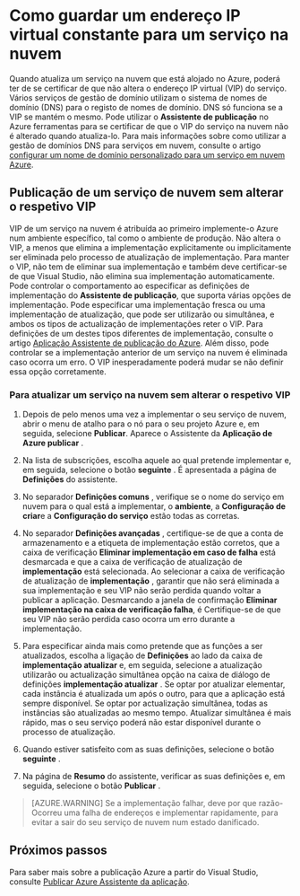 <properties
   pageTitle="Como guardar um endereço IP virtual constante para um serviço na nuvem | Microsoft Azure"
   description="Saiba como para se certificar de que não altera o endereço IP virtual (VIP) do seu serviço de nuvem Azure."
   services="visual-studio-online"
   documentationCenter="na"
   authors="TomArcher"
   manager="douge"
   editor="" />
<tags
   ms.service="multiple"
   ms.devlang="dotnet"
   ms.topic="article"
   ms.tgt_pltfrm="na"
   ms.workload="multiple"
   ms.date="08/15/2016"
   ms.author="tarcher" />

# <a name="how-to-retain-a-constant-virtual-ip-address-for-a-cloud-service"></a>Como guardar um endereço IP virtual constante para um serviço na nuvem

Quando atualiza um serviço na nuvem que está alojado no Azure, poderá ter de se certificar de que não altera o endereço IP virtual (VIP) do serviço. Vários serviços de gestão de domínio utilizam o sistema de nomes de domínio (DNS) para o registo de nomes de domínio. DNS só funciona se a VIP se mantém o mesmo. Pode utilizar o **Assistente de publicação** no Azure ferramentas para se certificar de que o VIP do serviço na nuvem não é alterado quando atualiza-lo. Para mais informações sobre como utilizar a gestão de domínios DNS para serviços em nuvem, consulte o artigo [configurar um nome de domínio personalizado para um serviço em nuvem Azure](./cloud-services/cloud-services-custom-domain-name.md).

## <a name="publishing-a-cloud-service-without-changing-its-vip"></a>Publicação de um serviço de nuvem sem alterar o respetivo VIP

VIP de um serviço na nuvem é atribuída ao primeiro implemente-o Azure num ambiente específico, tal como o ambiente de produção. Não altera o VIP, a menos que elimina a implementação explicitamente ou implicitamente ser eliminada pelo processo de atualização de implementação. Para manter o VIP, não tem de eliminar sua implementação e também deve certificar-se de que Visual Studio, não elimina sua implementação automaticamente. Pode controlar o comportamento ao especificar as definições de implementação do **Assistente de publicação**, que suporta várias opções de implementação. Pode especificar uma implementação fresca ou uma implementação de atualização, que pode ser utilizarão ou simultânea, e ambos os tipos de actualização de implementações reter o VIP. Para definições de um destes tipos diferentes de implementação, consulte o artigo [Aplicação Assistente de publicação do Azure](vs-azure-tools-publish-azure-application-wizard.md).  Além disso, pode controlar se a implementação anterior de um serviço na nuvem é eliminada caso ocorra um erro. O VIP inesperadamente poderá mudar se não definir essa opção corretamente.

### <a name="to-update-a-cloud-service-without-changing-its-vip"></a>Para atualizar um serviço na nuvem sem alterar o respetivo VIP

1. Depois de pelo menos uma vez a implementar o seu serviço de nuvem, abrir o menu de atalho para o nó para o seu projeto Azure e, em seguida, selecione **Publicar**. Aparece o Assistente da **Aplicação de Azure publicar** .

1. Na lista de subscrições, escolha aquele ao qual pretende implementar e, em seguida, selecione o botão **seguinte** . É apresentada a página de **Definições** do assistente.

1. No separador **Definições comuns** , verifique se o nome do serviço em nuvem para o qual está a implementar, o **ambiente**, a **Configuração de criar**e a **Configuração do serviço** estão todas as corretas.

1. No separador **Definições avançadas** , certifique-se de que a conta de armazenamento e a etiqueta de implementação estão corretos, que a caixa de verificação **Eliminar implementação em caso de falha** está desmarcada e que a caixa de verificação de atualização de **implementação** está selecionada. Ao selecionar a caixa de verificação de atualização de **implementação** , garantir que não será eliminada a sua implementação e seu VIP não serão perdida quando voltar a publicar a aplicação. Desmarcando a janela de confirmação **Eliminar implementação na caixa de verificação falha**, é Certifique-se de que seu VIP não serão perdida caso ocorra um erro durante a implementação.

1. Para especificar ainda mais como pretende que as funções a ser atualizados, escolha a ligação de **Definições** ao lado da caixa de **implementação atualizar** e, em seguida, selecione a atualização utilizarão ou actualização simultânea opção na caixa de diálogo de definições **implementação atualizar** . Se optar por atualizar elementar, cada instância é atualizada um após o outro, para que a aplicação está sempre disponível. Se optar por actualização simultânea, todas as instâncias são atualizadas ao mesmo tempo. Atualizar simultânea é mais rápido, mas o seu serviço poderá não estar disponível durante o processo de atualização.

1. Quando estiver satisfeito com as suas definições, selecione o botão **seguinte** .

1. Na página de **Resumo** do assistente, verificar as suas definições e, em seguida, selecione o botão **Publicar** .

  >[AZURE.WARNING] Se a implementação falhar, deve por que razão-Ocorreu uma falha de endereços e implementar rapidamente, para evitar a sair do seu serviço de nuvem num estado danificado.

## <a name="next-steps"></a>Próximos passos

Para saber mais sobre a publicação Azure a partir do Visual Studio, consulte [Publicar Azure Assistente da aplicação](vs-azure-tools-publish-azure-application-wizard.md).
